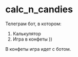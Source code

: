 # calc_n_candies

Телеграм бот, в котором:
1. Калькулятор
2. Игра в конфеты ))

В конфеты игра идет с ботом.
